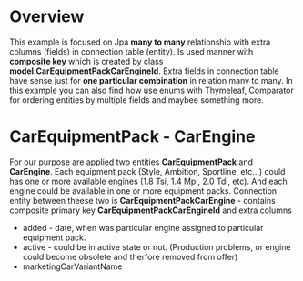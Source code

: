 # Overview
  This example is focused on Jpa **many to many** relationship with extra columns (fields) in connection table (entity). Is used manner 
with **composite key** which is created by class **model.CarEquipmentPackCarEngineId**. Extra fields in connection table have sense 
just for **one particular combination** in relation many to many. In this example you can also find how use enums with Thymeleaf, Comparator for 
ordering entities by multiple fields and maybee something more.

# CarEquipmentPack - CarEngine
  For our purpose are applied two entities **CarEquipmentPack** and **CarEngine**. Each equipment pack (Style, Ambition, Sportline, etc...) could has
one or more available engines (1.8 Tsi, 1.4 Mpi, 2.0 Tdi, etc). And each engine could be available in one or more equipment packs. Connection entity between theese 
two is **CarEquipmentPackCarEngine** - contains composite primary key **CarEquipmentPackCarEngineId** and extra columns
+ added - date, when was particular engine assigned to particular equipment pack.
+ active - could be in active state or not. (Production problems, or engine could become obsolete and therfore removed from offer)
+ marketingCarVariantName



  
